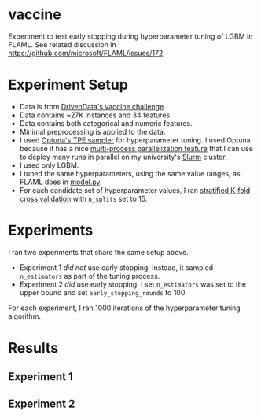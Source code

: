 # vaccine
Experiment to test early stopping during hyperparameter tuning of LGBM in FLAML.  See related discussion in https://github.com/microsoft/FLAML/issues/172.

# Experiment Setup

- Data is from [DrivenData's vaccine challenge](https://www.drivendata.org/competitions/66/flu-shot-learning/).
- Data contains ~27K instances and 34 features.
- Data contains both categorical and numeric features. 
- Minimal preprocessing is applied to the data.
- I used [Optuna's TPE sampler](https://optuna.readthedocs.io/en/stable/reference/generated/optuna.samplers.TPESampler.html) for hyperparameter tuning. I used Optuna because it has a nice [multi-process parallelization feature](https://optuna.readthedocs.io/en/stable/tutorial/10_key_features/004_distributed.html#sphx-glr-tutorial-10-key-features-004-distributed-py) that I can use to deploy many runs in parallel on my university's [Slurm](https://slurm.schedmd.com/documentation.html) cluster. 
- I used only LGBM.
- I tuned the same hyperparameters, using the same value ranges, as FLAML does in [model.py](https://github.com/microsoft/FLAML/blob/a99e939404caeda88f32724cc264841f2f5dcfca/flaml/model.py#L215).
- For each candidate set of hyperparameter values, I ran [stratified K-fold cross validation](https://scikit-learn.org/stable/modules/generated/sklearn.model_selection.StratifiedKFold.html) with `n_splits` set to 15.


# Experiments

I ran two experiments that share the same setup above.

- Experiment 1 _did not_ use early stopping. Instead, it sampled `n_estimators` as part of the tuning process.
- Experiment 2 _did_ use early stopping. I set `n_estimators` was set to the upper bound and set `early_stopping_rounds` to 100.

For each experiment, I ran 1000 iterations of the hyperparameter tuning algorithm.


# Results

## Experiment 1


## Experiment 2


